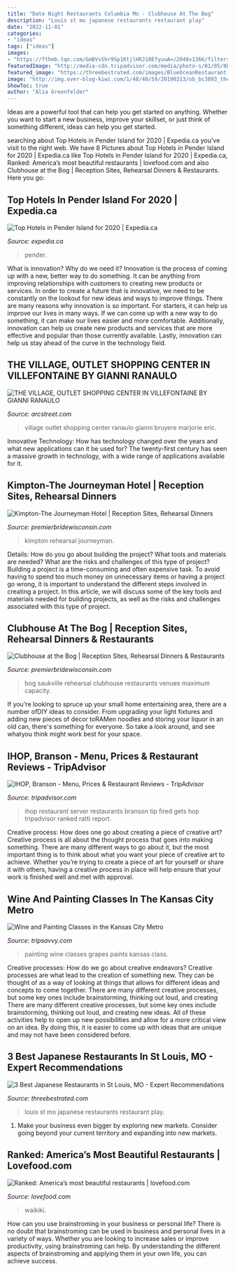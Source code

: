 ```yaml
---
title: "Date Night Restaurants Columbia Mo - Clubhouse At The Bog"
description: "Louis st mo japanese restaurants restaurant play"
date: "2022-11-01"
categories:
- "ideas"
tags: ["ideas"]
images:
- "https://fthmb.tqn.com/GmBVvShr9Sp1KtjlHRJ18EfyuuA=/2048x1366/filters:fill(auto,1)/Grapes-and-Paints-598b4888685fbe0011426314.jpg"
featuredImage: "http://media-cdn.tripadvisor.com/media/photo-s/01/05/8b/58/ihop.jpg"
featured_image: "https://threebestrated.com/images/BlueOceanRestaurant-StLouis-MO.jpeg"
image: "http://img.over-blog-kiwi.com/1/48/40/59/20190313/ob_bc3893_the-village-outlet-shopping-center-gia.jpg"
ShowToc: true
author: "Alia Greenfelder"
---
```



Ideas are a powerful tool that can help you get started on anything. Whether you want to start a new business, improve your skillset, or just think of something different, ideas can help you get started.

	

		
searching about Top Hotels in Pender Island for 2020 | Expedia.ca you've visit to the right web. We have 8 Pictures about Top Hotels in Pender Island for 2020 | Expedia.ca like Top Hotels in Pender Island for 2020 | Expedia.ca, Ranked: America’s most beautiful restaurants | lovefood.com and also Clubhouse at the Bog | Reception Sites, Rehearsal Dinners &amp; Restaurants. Here you go:
		
    
## Top Hotels In Pender Island For 2020 | Expedia.ca

<img loading=lazy src="https://a.travel-assets.com/findyours-php/viewfinder/images/res70/183000/183672-Pender-Island.jpg" onerror="this.onerror=null;this.src='https://tse3.mm.bing.net/th?id=OIP.MVFJv-18tM7XfBuaZyLO1AHaEK&amp;pid=15.1';" alt="Top Hotels in Pender Island for 2020 | Expedia.ca">

_Source: expedia.ca_

>pender. 

	

What is innovation? Why do we need it?
Innovation is the process of coming up with a new, better way to do something. It can be anything from improving relationships with customers to creating new products or services. In order to create a future that is innovative, we need to be constantly on the lookout for new ideas and ways to improve things.
There are many reasons why innovation is so important. For starters, it can help us improve our lives in many ways. If we can come up with a new way to do something, it can make our lives easier and more comfortable. Additionally, innovation can help us create new products and services that are more effective and popular than those currently available. Lastly, innovation can help us stay ahead of the curve in the technology field.

    
## THE VILLAGE, OUTLET SHOPPING CENTER IN VILLEFONTAINE BY GIANNI RANAULO

<img loading=lazy src="http://img.over-blog-kiwi.com/1/48/40/59/20190313/ob_bc3893_the-village-outlet-shopping-center-gia.jpg" onerror="this.onerror=null;this.src='https://tse2.mm.bing.net/th?id=OIP.pP1hxkzh2tvETxhIHnLMxQHaEK&amp;pid=15.1';" alt="THE VILLAGE, OUTLET SHOPPING CENTER IN VILLEFONTAINE BY GIANNI RANAULO">

_Source: arcstreet.com_

>village outlet shopping center ranaulo gianni bruyere marjorie eric. 

	

Innovative Technology: How has technology changed over the years and what new applications can it be used for?
The twenty-first century has seen a massive growth in technology, with a wide range of applications available for it.

    
## Kimpton-The Journeyman Hotel | Reception Sites, Rehearsal Dinners

<img loading=lazy src="https://premierbridewisconsin.com/wp-content/uploads/sites/36/2019/08/kimpton-the-journeyman-hotel-1-180422-020239.jpg" onerror="this.onerror=null;this.src='https://tse1.mm.bing.net/th?id=OIP.t2qk_DbLQoeeyVTdjW752QHaEL&amp;pid=15.1';" alt="Kimpton-The Journeyman Hotel | Reception Sites, Rehearsal Dinners">

_Source: premierbridewisconsin.com_

>kimpton rehearsal journeyman. 

	

Details: How do you go about building the project? What tools and materials are needed? What are the risks and challenges of this type of project?
Building a project is a time-consuming and often expensive task. To avoid having to spend too much money on unnecessary items or having a project go wrong, it is important to understand the different steps involved in creating a project. In this article, we will discuss some of the key tools and materials needed for building projects, as well as the risks and challenges associated with this type of project.

    
## Clubhouse At The Bog | Reception Sites, Rehearsal Dinners &amp; Restaurants

<img loading=lazy src="https://premierbridewisconsin.com/wp-content/uploads/sites/36/2019/08/clubhouse-at-the-bog-the-10-181023-093744.jpg" onerror="this.onerror=null;this.src='https://tse2.mm.bing.net/th?id=OIP.xS4P7wSODnh91n0TDNPmEQHaE8&amp;pid=15.1';" alt="Clubhouse at the Bog | Reception Sites, Rehearsal Dinners &amp; Restaurants">

_Source: premierbridewisconsin.com_

>bog saukville rehearsal clubhouse restaurants venues maximum capacity. 

	

If you're looking to spruce up your small home entertaining area, there are a number ofDIY ideas to consider. From upgrading your light fixtures and adding new pieces of decor toRAMen noodles and storing your liquor in an old can, there's something for everyone. So take a look around, and see whatyou think might work best for your space.

    
## IHOP, Branson - Menu, Prices &amp; Restaurant Reviews - TripAdvisor

<img loading=lazy src="http://media-cdn.tripadvisor.com/media/photo-s/01/05/8b/58/ihop.jpg" onerror="this.onerror=null;this.src='https://tse2.mm.bing.net/th?id=OIP.lIqwzArbknS7DkWtdQJcmwHaFj&amp;pid=15.1';" alt="IHOP, Branson - Menu, Prices &amp; Restaurant Reviews - TripAdvisor">

_Source: tripadvisor.com_

>ihop restaurant server restaurants branson tip fired gets hop tripadvisor ranked ratti report. 

	

Creative process: How does one go about creating a piece of creative art?
Creative process is all about the thought process that goes into making something. There are many different ways to go about it, but the most important thing is to think about what you want your piece of creative art to achieve. Whether you’re trying to create a piece of art for yourself or share it with others, having a creative process in place will help ensure that your work is finished well and met with approval.

    
## Wine And Painting Classes In The Kansas City Metro

<img loading=lazy src="https://fthmb.tqn.com/GmBVvShr9Sp1KtjlHRJ18EfyuuA=/2048x1366/filters:fill(auto,1)/Grapes-and-Paints-598b4888685fbe0011426314.jpg" onerror="this.onerror=null;this.src='https://tse3.mm.bing.net/th?id=OIP.QeCx1iFt64bHhW_oYkDu0gHaE8&amp;pid=15.1';" alt="Wine and Painting Classes in the Kansas City Metro">

_Source: tripsavvy.com_

>painting wine classes grapes paints kansas class. 

	

Creative processes: How do we go about creative endeavors?
Creative processes are what lead to the creation of something new. They can be thought of as a way of looking at things that allows for different ideas and concepts to come together. There are many different creative processes, but some key ones include brainstorming, thinking out loud, and creating 
There are many different creative processes, but some key ones include brainstorming, thinking out loud, and creating new ideas. All of these activities help to open up new possibilities and allow for a more critical view on an idea. By doing this, it is easier to come up with ideas that are unique and may not have been considered before.

    
## 3 Best Japanese Restaurants In St Louis, MO - Expert Recommendations

<img loading=lazy src="https://threebestrated.com/images/BlueOceanRestaurant-StLouis-MO.jpeg" onerror="this.onerror=null;this.src='https://tse3.mm.bing.net/th?id=OIP.Yo4qQsOIRBjOXX3MzjpPBwAAAA&amp;pid=15.1';" alt="3 Best Japanese Restaurants in St Louis, MO - Expert Recommendations">

_Source: threebestrated.com_

>louis st mo japanese restaurants restaurant play. 

	

1. Make your business even bigger by exploring new markets. Consider going beyond your current territory and expanding into new markets.

    
## Ranked: America’s Most Beautiful Restaurants | Lovefood.com

<img loading=lazy src="https://loveincorporated.blob.core.windows.net/contentimages/gallery/7d14ceb8-3e6c-4ecb-a7b2-322172461fe5-beautiful_restaurants_chart_house_waikiki.jpg" onerror="this.onerror=null;this.src='https://tse3.mm.bing.net/th?id=OIP.EcGn1IEMOjPL4wswfRtgjAHaE7&amp;pid=15.1';" alt="Ranked: America’s most beautiful restaurants | lovefood.com">

_Source: lovefood.com_

>waikiki. 

	

How can you use brainstroming in your business or personal life?
There is no doubt that brainstroming can be used in business and personal lives in a variety of ways. Whether you are looking to increase sales or improve productivity, using brainstroming can help. By understanding the different aspects of brainstroming and applying them in your own life, you can achieve success.


